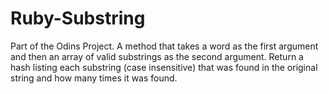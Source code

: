 # Ruby-Substring

Part of the Odins Project.
A method that takes a word as the first argument and then an array of valid substrings as the second argument.
Return a hash listing each substring (case insensitive) that was found in the original string and how many times it was found.
